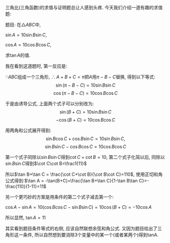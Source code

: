 三角比(三角函数)的求值与证明题总让人感到头疼. 今天我们介绍一道有趣的求值题:
<script 
  src="https://cdn.bootcss.com/mathjax/2.7.5/MathJax.js?config=TeX-MML-AM_CHTML"></script>
题目: 在$\triangle ABC$中,

$\sin A=10\sin B\sin C,$

$\cos A= 10\cos B\cos C$, 

求$\tan A$的值.

我在看到这道题时, 第一反应是:

$\because ABC$组成一个三角形, $\therefore A+B+C=\pi$把$A$用$\pi-B-C$替换, 得到以下等式:
$$
\sin(\pi-B-C)=10\sin B\sin C
$$
$$
\cos(\pi-B-C)=10\cos B\cos C
$$


于是由诱导公式, 上面两个式子可以分别改为: 
$$
\sin(B+C)=10\sin B\sin C
$$
$$
-\cos(B+C)=10\cos B\cos C
$$


用两角和公式展开得到:
$$
\sin B\cos C+ \cos B\sin C=10\sin B\sin C,
$$
$$
\sin B\sin C-\cos B\cos C=10\cos B\cos C
$$

第一个式子同除以$\sin B\sin C$得到$\cot C+ \cot B=10$, 第二个式子化简以后, 同除以$\sin B\sin C$得到$\cot C\cot B=\frac1{11}$

所以$\tan B+\tan C = \frac{\cot C+\cot B}{\cot B\cot C}=110$, 使用正切和角公式得到:$\tan A = -\tan(B+C)=\frac{\tan B+\tan C}{1-\tan B\tan C}=-\frac{110}{1-11}=11$

另一个更巧妙的方案是用条件的第二个式子减去第一个:

$\cos A-\sin A=10(\cos B\cos C-\sin B\sin C)=10\cos(B+C)=-10\cos A$

所以显然, $\tan A=11$

其实看到题目条件等式的右侧, 应该自然联想余弦和角公式. 又因为题目给出了三角形这一条件, 所以自然想到要消除3个变量中的某一个(或者某两个)得到tanA.

